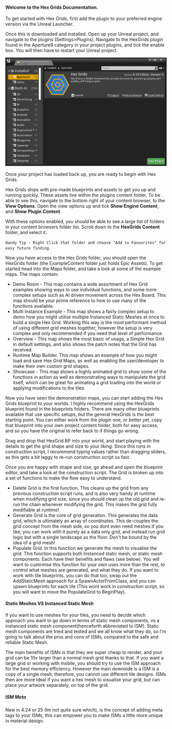 

#### Welcome to the Hex Grids Documentation. 

To get started with Hex Grids, first add the plugin to your preferred engine version via the Unreal Launcher.

Once this is downloaded and installed. Open up your Unreal project, and navigate to the plugins (Settings>Plugins). 
Navigate to the HexGrids plugin found in the Aperture9 category in your project plugins, and tick the enable box. You will then have to restart your Unreal project.

![Plugin Page](/assets/images/HexGridsTut01.png)

Once your project has loaded back up, you are ready to begin with Hex Grids. 

Hex Grids ships with pre-made blueprints and assets to get you up and running quickly. These assets live within the plugins content folder. To be able to see this, navigate to the bottom right of your content browser, to the **View Options**. Open the view options up and tick **Show Engine Content**, and **Show Plugin Content**.

With these options enabled, you should be able to see a large list of folders in your content browsers folder list. Scroll down to the **HexGrids Content** folder, and select it. 

`Handy Tip - Right Click that folder and choose "Add to Favourites" for easy future finding.`

Now you have access to the Hex Grids folder, you should open the HexGrids folder (the ExampleContent folder just holds Epic Assets). To get started head into the Maps folder, and take a look at some of the example maps. The maps contain:

* Demo Room - This map contains a wide assortment of Hex Grid examples showing ways to use individual functions, and some more complex setups such as AI driven movement across the Hex Board. This map should be your prime reference to how to use many of the functions available.
* Multi Instance Example - This map shows a fairly complex setup to demo how you might utilise multiple Instanced Static Meshes at once to build a single Hex Grid. Working this way is the most performant method of using different grid meshes together, however the setup is very complex and only recommended if you need that level of performance. 
* Overview - This map shows the most basic of usage, a Simple Hex Grid in default settings, and also shows the patch notes that the Grid has received.
* Runtime Map Builder. This map shows an example of how you might load and save Hex Grid Maps, as well as enabling the user/developer to make their own custom grid shapes.
* Showcase - This map shows a highly animated grid to show some of the functions in action as well as demonstrating ways to manipulate the grid itself, which can be great for animating a grid loading into the world or applying modifications to the tiles.

Now you have seen the demonstration maps, you can start adding the Hex Grids blueprint to your worlds. I highly recommend using the HexGrids blueprint found in the blueprints folders. There are many other blueprints available that use specific setups, but the general HexGrids is the best starting point. You can either work from the plugin one, or better yet, copy that blueprint into your own project content folder, both for easy access, and so you have the original to refer back to if things go wrong. 

Drag and drop that HexGrid BP into your world, and start playing with the details to get the grid shape and size to your liking. Since this runs in construction script, I recommend typing values rather than dragging sliders, as this gets a bit laggy to re-run construction script so fast. 

Once you are happy with shape and size, go ahead and open the blueprint editor, and take a look at the construction script. The Grid is broken up into a set of functions to make the flow easy to understand.

* Delete Grid is the first function. This cleans up the grid from any previous construction script runs, and is also very handy at runtime when modifying grid size, since you should clean up the old grid and re-run the chain whenever modifying the grid. This makes the grid fully modifiable at runtime!
* Generate Grid is the core of grid generation. This generates the data grid, which is ultimately an array of coordinates. This de-couples the grid concept from the mesh side, so you dont even need  meshes if you like, you can work with it purely as a data only grid, and instead run grid logic but with a single landscape as the floor. Don't be bound by the idea of a grid mesh!
* Populate Grid. In this function we generate the mesh to visualise the grid. This function supports both Instanced static mesh, or static mesh components. Each have their benefits and flaws (see below). You will want to customise this function for your own uses more than the rest, to control what meshes are generated, and what they do. If you want to work with tile blueprints, you can do that too, swap out the AddStaticMesh approach for a SpawnActorFromClass, and you can spawn blueprints for each tile (This wont work in construction script, so you will want to move the PopulateGrid to BeginPlay).

#### Static Meshes VS Instanced Static Mesh
If you want to use meshes for your tiles, you need to decide which approach you want to go down in terms of static mesh components, vs a instanced static mesh component(henceforth abbreviated to ISM). Static mesh components are tried and tested and we all know what they do, so I'm going to talk about the pros and cons of ISMs, compared to the safe and reliable Static Mesh. 

The main benefits of ISMs is that they are super cheap to render, and your grid can be 10x larger than a normal mesh grid thanks to that. If you want a large grid or working with mobile, you should try to use the ISM approach for the best memory efficiency. However the main downside is a ISM is a copy of a single mesh, therefore, you cannot use different tile designs. ISMs then are more ideal if you want a hex mesh to visualise your grid, but can place your artwork separately, on top of the grid.  

##### ISM Meta
New in 4.24 or 25 (Im not quite sure which), is the concept of adding meta tags to your ISMs, this can empower you to make ISMs a little more unique in material design. 
